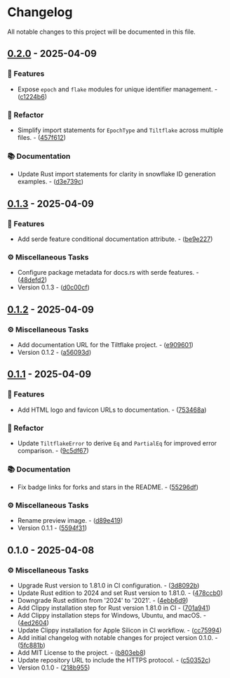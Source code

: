 # Changelog

All notable changes to this project will be documented in this file.

## [0.2.0](https://github.com/t1ltxz-gxd/tiltflake/compare/v0.1.3..0.2.0) - 2025-04-09

### <!-- 0 -->🚀 Features

- Expose `epoch` and `flake` modules for unique identifier management. - ([c1224b6](https://github.com/t1ltxz-gxd/tiltflake/commit/c1224b6c9fd3f1b27d9dd8de8fd28f92e5369e17))

### <!-- 2 -->🚜 Refactor

- Simplify import statements for `EpochType` and `Tiltflake` across multiple files. - ([457f612](https://github.com/t1ltxz-gxd/tiltflake/commit/457f6120bfd2278177d48eb4f5851e977c110bb1))

### <!-- 3 -->📚 Documentation

- Update Rust import statements for clarity in snowflake ID generation examples. - ([d3e739c](https://github.com/t1ltxz-gxd/tiltflake/commit/d3e739c5161073f09eba8dd9768475e36bf49114))

## [0.1.3](https://github.com/t1ltxz-gxd/tiltflake/compare/v0.1.2..v0.1.3) - 2025-04-09

### <!-- 0 -->🚀 Features

- Add serde feature conditional documentation attribute. - ([be9e227](https://github.com/t1ltxz-gxd/tiltflake/commit/be9e227d8ef0474c96899f84bdc4bd4e3f80fb0a))

### <!-- 7 -->⚙️ Miscellaneous Tasks

- Configure package metadata for docs.rs with serde features. - ([48defd2](https://github.com/t1ltxz-gxd/tiltflake/commit/48defd2ec08a28b4025daf480e34c7262bfeb918))
- Version 0.1.3 - ([d0c00cf](https://github.com/t1ltxz-gxd/tiltflake/commit/d0c00cf7251f78885e0ad90330ca528c471fd7fd))

## [0.1.2](https://github.com/t1ltxz-gxd/tiltflake/compare/v0.1.1..v0.1.2) - 2025-04-09

### <!-- 7 -->⚙️ Miscellaneous Tasks

- Add documentation URL for the Tiltflake project. - ([e909601](https://github.com/t1ltxz-gxd/tiltflake/commit/e90960123275566e5f999bfb330b9b14f718b92f))
- Version 0.1.2 - ([a56093d](https://github.com/t1ltxz-gxd/tiltflake/commit/a56093d868f6012b42e96d8a35c30a7029d2fa41))

## [0.1.1](https://github.com/t1ltxz-gxd/tiltflake/compare/v0.1.0..v0.1.1) - 2025-04-09

### <!-- 0 -->🚀 Features

- Add HTML logo and favicon URLs to documentation. - ([753468a](https://github.com/t1ltxz-gxd/tiltflake/commit/753468a661817d4aba189e8dbf34a9211894e4ba))

### <!-- 2 -->🚜 Refactor

- Update `TiltflakeError` to derive `Eq` and `PartialEq` for improved error comparison. - ([9c5df67](https://github.com/t1ltxz-gxd/tiltflake/commit/9c5df67bfd673ee9903f8d7a373dc6e6b1c5cef0))

### <!-- 3 -->📚 Documentation

- Fix badge links for forks and stars in the README. - ([55296df](https://github.com/t1ltxz-gxd/tiltflake/commit/55296df157ef15281a0e36c65c3d31395e156095))

### <!-- 7 -->⚙️ Miscellaneous Tasks

- Rename preview image. - ([d89e419](https://github.com/t1ltxz-gxd/tiltflake/commit/d89e419fb62df3eff66430dc1bba9a4c4192c864))
- Version 0.1.1 - ([5594f31](https://github.com/t1ltxz-gxd/tiltflake/commit/5594f3129767ec7ad4a738488cd958f8a8aad92f))

## 0.1.0 - 2025-04-08

### <!-- 7 -->⚙️ Miscellaneous Tasks

- Upgrade Rust version to 1.81.0 in CI configuration. - ([3d8092b](https://github.com/t1ltxz-gxd/tiltflake/commit/3d8092b0e332261049249a81105df5977eb8dbdd))
- Update Rust edition to 2024 and set Rust version to 1.81.0. - ([478ccb0](https://github.com/t1ltxz-gxd/tiltflake/commit/478ccb0ce1a54bbb7fd7b877132bcf734bc78e65))
- Downgrade Rust edition from '2024' to '2021'. - ([4ebb6d9](https://github.com/t1ltxz-gxd/tiltflake/commit/4ebb6d969d92da1ebebf990c3d6bb879d749cc39))
- Add Clippy installation step for Rust version 1.81.0 in CI - ([701a941](https://github.com/t1ltxz-gxd/tiltflake/commit/701a9410fd1c2fb89c424fd85a7d00ca386726f6))
- Add Clippy installation steps for Windows, Ubuntu, and macOS. - ([4ed2604](https://github.com/t1ltxz-gxd/tiltflake/commit/4ed2604b66ef2d7c481fee1a94dac99978fe01db))
- Update Clippy installation for Apple Silicon in CI workflow. - ([cc75994](https://github.com/t1ltxz-gxd/tiltflake/commit/cc75994f16ced79b46bd2cd7e16312bf1c9ca6a4))
- Add initial changelog with notable changes for project version 0.1.0. - ([5fc881b](https://github.com/t1ltxz-gxd/tiltflake/commit/5fc881b9f07b0598365b446de30725236570f0cb))
- Add MIT License to the project. - ([b803eb8](https://github.com/t1ltxz-gxd/tiltflake/commit/b803eb88600ad2c29461c387f68e78e7e6b254ac))
- Update repository URL to include the HTTPS protocol. - ([c50352c](https://github.com/t1ltxz-gxd/tiltflake/commit/c50352c23b6a87276c221c152b80fb0b0ad62b75))
- Version 0.1.0 - ([218b955](https://github.com/t1ltxz-gxd/tiltflake/commit/218b95526973e69e0cf6d7ba2a714b6699d1ac1b))

<!-- generated by git-cliff -->
